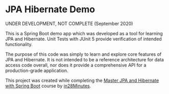 # JPA Hibernate Demo
UNDER DEVELOPMENT, NOT COMPLETE (September 2020)

This is a Spring Boot demo app which was developed as a tool for learning JPA and Hibernate. Unit Tests with JUnit 5 provide verification of intended functionality. 

The purpose of this code was simply to learn and explore core features of JPA and Hibernate. It is not intended to be a reference architecture for data access code overall, nor does it provide a comprehensive API for a production-grade application.

This project was created while completing the [Master JPA and Hibernate with Spring Boot](https://www.udemy.com/course/hibernate-jpa-tutorial-for-beginners-in-100-steps) course by [in28Minutes](https://courses.in28minutes.com).
